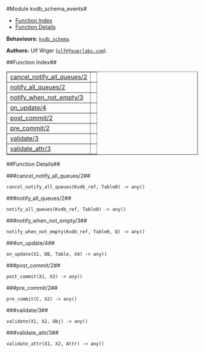 

#Module kvdb_schema_events#
* [Function Index](#index)
* [Function Details](#functions)


__Behaviours:__ [`kvdb_schema`](kvdb_schema.md).

__Authors:__ Ulf Wiger ([`ulf@feuerlabs.com`](mailto:ulf@feuerlabs.com)).<a name="index"></a>

##Function Index##


<table width="100%" border="1" cellspacing="0" cellpadding="2" summary="function index"><tr><td valign="top"><a href="#cancel_notify_all_queues-2">cancel_notify_all_queues/2</a></td><td></td></tr><tr><td valign="top"><a href="#notify_all_queues-2">notify_all_queues/2</a></td><td></td></tr><tr><td valign="top"><a href="#notify_when_not_empty-3">notify_when_not_empty/3</a></td><td></td></tr><tr><td valign="top"><a href="#on_update-4">on_update/4</a></td><td></td></tr><tr><td valign="top"><a href="#post_commit-2">post_commit/2</a></td><td></td></tr><tr><td valign="top"><a href="#pre_commit-2">pre_commit/2</a></td><td></td></tr><tr><td valign="top"><a href="#validate-3">validate/3</a></td><td></td></tr><tr><td valign="top"><a href="#validate_attr-3">validate_attr/3</a></td><td></td></tr></table>


<a name="functions"></a>

##Function Details##

<a name="cancel_notify_all_queues-2"></a>

###cancel_notify_all_queues/2##


`cancel_notify_all_queues(Kvdb_ref, Table0) -> any()`

<a name="notify_all_queues-2"></a>

###notify_all_queues/2##


`notify_all_queues(Kvdb_ref, Table0) -> any()`

<a name="notify_when_not_empty-3"></a>

###notify_when_not_empty/3##


`notify_when_not_empty(Kvdb_ref, Table0, Q) -> any()`

<a name="on_update-4"></a>

###on_update/4##


`on_update(X1, DB, Table, X4) -> any()`

<a name="post_commit-2"></a>

###post_commit/2##


`post_commit(X1, X2) -> any()`

<a name="pre_commit-2"></a>

###pre_commit/2##


`pre_commit(C, X2) -> any()`

<a name="validate-3"></a>

###validate/3##


`validate(X1, X2, Obj) -> any()`

<a name="validate_attr-3"></a>

###validate_attr/3##


`validate_attr(X1, X2, Attr) -> any()`

